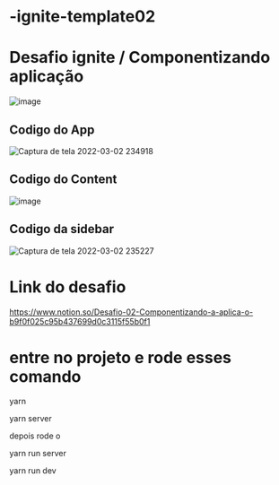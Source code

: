 # -ignite-template02

<h1> Desafio ignite / Componentizando aplicação </h1>

![image](https://user-images.githubusercontent.com/51343240/156492562-5871c78f-61db-4260-aaee-b1ee1d143b88.png)


<h2>Codigo do App</h2>

![Captura de tela 2022-03-02 234918](https://user-images.githubusercontent.com/51343240/156492690-59ddac8b-9c94-4a2e-8e7f-fa677abe21ff.png)


<h2>Codigo do Content</h2>

![image](https://user-images.githubusercontent.com/51343240/156492893-a0ce2d46-2d96-4836-9d58-8871834dd87c.png)


<h2>Codigo da sidebar</h2>


![Captura de tela 2022-03-02 235227](https://user-images.githubusercontent.com/51343240/156493096-a22831c6-2758-495e-a6ff-9a9e8967593f.png)


<h1>Link do desafio </h1>

https://www.notion.so/Desafio-02-Componentizando-a-aplica-o-b9f0f025c95b437699d0c3115f55b0f1


<h1>entre no projeto e rode esses comando </h1>

yarn

yarn server

depois rode o 

yarn run server 

yarn run dev


